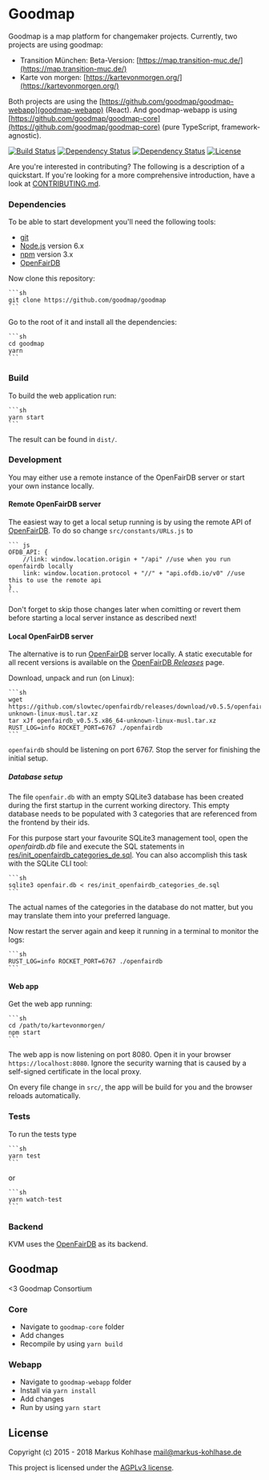 # Goodmap

Goodmap is a map platform for changemaker projects. Currently, two projects are using goodmap:
- Transition München: Beta-Version: [https://map.transition-muc.de/](https://map.transition-muc.de/)
- Karte von morgen: [https://kartevonmorgen.org/](https://kartevonmorgen.org/)

Both projects are using the [https://github.com/goodmap/goodmap-webapp](goodmap-webapp) (React). And goodmap-webapp is using [https://github.com/goodmap/goodmap-core](https://github.com/goodmap/goodmap-core) (pure TypeScript, framework-agnostic).

[![Build Status](https://secure.travis-ci.org/flosse/kartevonmorgen.svg?branch=master)](http://travis-ci.org/flosse/kartevonmorgen)
[![Dependency Status](https://gemnasium.com/flosse/kartevonmorgen.svg)](https://gemnasium.com/flosse/kartevonmorgen)
[![Dependency Status](https://dependencyci.com/github/flosse/kartevonmorgen/badge)](https://dependencyci.com/github/flosse/kartevonmorgen)
[![License](https://img.shields.io/badge/license-AGPLv3-blue.svg?style=flat)](https://github.com/flosse/kartevonmorgen/blob/master/LICENSE)

Are you're interested in contributing?
The following is a description of a quickstart.
If you're looking for a more comprehensive introduction,
have a look at [CONTRIBUTING.md](CONTRIBUTING.md).

### Dependencies

To be able to start development you'll need the following tools:

- [git](https://www.git-scm.com/)
- [Node.js](https://nodejs.org/) version 6.x
- [npm](https://www.npmjs.com/package/npm) version 3.x
- [OpenFairDB](https://github.com/slowtec/openfairdb)

Now clone this repository:

    ```sh
    git clone https://github.com/goodmap/goodmap
    ```

Go to the root of it and install all the dependencies:

    ```sh
    cd goodmap
    yarn
    ```

### Build

To build the web application run:

    ```sh
    yarn start
    ```

The result can be found in `dist/`.

### Development

You may either use a remote instance of the OpenFairDB server or start your
own instance locally.

#### Remote OpenFairDB server

The easiest way to get a local setup running is by using the remote API of [OpenFairDB](https://github.com/slowtec/openfairdb).
To do so change `src/constants/URLs.js` to

    ``` js
    OFDB_API: {
        //link: window.location.origin + "/api" //use when you run openfairdb locally
        link: window.location.protocol + "//" + "api.ofdb.io/v0" //use this to use the remote api
    }
    ```

Don't forget to skip those changes later when comitting or revert them before
starting a local server instance as described next!

#### Local OpenFairDB server

The alternative is to run [OpenFairDB](https://github.com/slowtec/openfairdb) server locally.
A static executable for all recent versions is available on the
[OpenFairDB *Releases*](https://github.com/slowtec/openfairdb/releases) page.

Download, unpack and run (on Linux):

    ```sh
    wget https://github.com/slowtec/openfairdb/releases/download/v0.5.5/openfairdb_v0.5.5.x86_64-unknown-linux-musl.tar.xz
    tar xJf openfairdb_v0.5.5.x86_64-unknown-linux-musl.tar.xz
    RUST_LOG=info ROCKET_PORT=6767 ./openfairdb
    ```

`openfairdb` should be listening on port 6767. Stop the server for finishing the initial setup.

##### Database setup

The file `openfair.db` with an empty SQLite3 database has been created during the first startup
in the current working directory. This empty database needs to be populated with 3 categories
that are referenced from the frontend by their ids.

For this purpose start your favourite SQLite3 management tool, open the *openfairdb.db* file
and execute the SQL statements in
[res/init_openfairdb_categories_de.sql](res/init_openfairdb_categories_de.sql). You can also accomplish
this task with the SQLite CLI tool:

    ```sh
    sqlite3 openfair.db < res/init_openfairdb_categories_de.sql
    ```

The actual names of the categories in the database do not matter, but you may translate them
into your preferred language.

Now restart the server again and keep it running in a terminal to monitor the logs:

    ```sh
    RUST_LOG=info ROCKET_PORT=6767 ./openfairdb
    ```

#### Web app

Get the web app running:

    ```sh
    cd /path/to/kartevonmorgen/
    npm start
    ```

The web app is now listening on port 8080. Open it in your browser `https://localhost:8080`.
Ignore the security warning that is caused by a self-signed certificate in the local proxy.

On every file change in `src/`, the app will be build
for you and the browser reloads automatically.

### Tests

To run the tests type

    ```sh
    yarn test
    ```

or

    ```sh
    yarn watch-test
    ```

### Backend

KVM uses the [OpenFairDB](https://github.com/slowtec/openfairdb) as its backend.

## Goodmap
<3 Goodmap Consortium

### Core
* Navigate to `goodmap-core` folder
* Add changes
* Recompile by using `yarn build`

### Webapp
* Navigate to `goodmap-webapp` folder
* Install via `yarn install`
* Add changes
* Run by using `yarn start`

## License

Copyright (c) 2015 - 2018 Markus Kohlhase <mail@markus-kohlhase.de>

This project is licensed under the [AGPLv3 license](http://www.gnu.org/licenses/agpl-3.0.txt).
